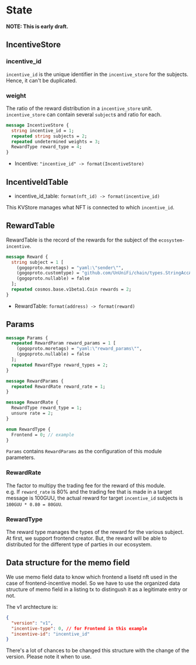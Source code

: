 # State

**NOTE: This is early draft.**

## IncentiveStore

### incentive_id

`incentive_id` is the unique identifier in the `incentive_store` for the subjects. Hence, it can't be duplicated.

### weight

The ratio of the reward distribution in a `incentive_store` unit.   
`incentive_store` can contain several `subject`s and ratio for each.   

```protobuf
message IncentiveStore {
  string incentive_id = 1;
  repeated string subjects = 2;
  repeated undetermined weights = 3;
  RewardType reward_type = 4;
}
```

- Incentive: `"incentive_id" -> format(IncentiveStore)`

## IncentiveIdTable

- incentive_id_table: `format(nft_id) -> format(incentive_id)`

This KVStore manages what NFT is connected to which `incentive_id`.

## RewardTable

RewardTable is the record of the rewards for the subject of the `ecosystem-incentive`.

```protobuf
message Reward {
  string subject = 1 [
    (gogoproto.moretags) = "yaml:\"sender\"",
    (gogoproto.customtype) = "github.com/UnUniFi/chain/types.StringAccAddress",
    (gogoproto.nullable) = false
  ];
  repeated cosmos.base.v1beta1.Coin rewards = 2;
}
```

- RewardTable: `format(address) -> format(reward)`

## Params

```protobuf
message Params {
  repeated RewardParam reward_params = 1 [
    (gogoproto.moretags) = "yaml:\"reward_params\"",
    (gogoproto.nullable) = false
  ];
  repeated RewardType reward_types = 2;
}

message RewardParams {
  repeated RewardRate reward_rate = 1;
}

message RewardRate {
  RewardType reward_type = 1;
  unsure rate = 2;
}

enum RewardType {
  Frontend = 0; // example
}
```

`Params` contains `RewardParams` as the configuration of this module parameters.

### RewardRate

The factor to multipy the trading fee for the reward of this module.   
e.g. If `reward_rate` is 80% and the trading fee that is made in a target message is 100GUU, the actual reward for target `incentive_id` subjects is `100GUU * 0.80 = 80GUU`.  

### RewardType

The reward type manages the types of the reward for the various subject.
At first, we support frontend creator. But, the reward will be able to distributed for the different type of parties in our ecosystem.

## Data structure for the memo field

We use memo field data to know which frontend a lisetd nft used in the case of frontend-incentive model. So we have to use the organized data structure of memo field in a listing tx to distingush it as a legitimate entry or not.

The v1 archtecture is:

```json
{
  "version": "v1",
  "incentive-type": 0, // for Frontend in this example
  "incentive-id": "incentive_id"
}
```

There's a lot of chances to be changed this structure with the change of the version. Please note it when to use.
